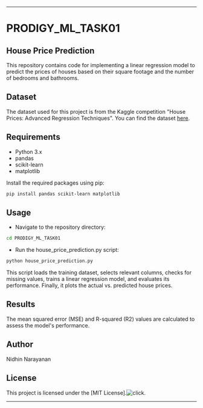 
---

# PRODIGY_ML_TASK01
## House Price Prediction

This repository contains code for implementing a linear regression model to predict the prices of houses based on their square footage and the number of bedrooms and bathrooms.

## Dataset
The dataset used for this project is from the Kaggle competition "House Prices: Advanced Regression Techniques". You can find the dataset [here](https://www.kaggle.com/c/house-prices-advanced-regression-techniques/data).

## Requirements
- Python 3.x
- pandas
- scikit-learn
- matplotlib

Install the required packages using pip:

```bash
pip install pandas scikit-learn matplotlib
```

## Usage
- Navigate to the repository directory:
```bash
cd PRODIGY_ML_TASK01
```

- Run the house_price_prediction.py script:
```bash
python house_price_prediction.py
```

This script loads the training dataset, selects relevant columns, checks for missing values, trains a linear regression model, and evaluates its performance. Finally, it plots the actual vs. predicted house prices.

## Results
The mean squared error (MSE) and R-squared (R2) values are calculated to assess the model's performance.

## Author
Nidhin Narayanan

## License
This project is licensed under the [MIT License].![click](https://github.com/eyesofnydh/PRODIGY_ML_TASK01/blob/main/LICENSE).

---
